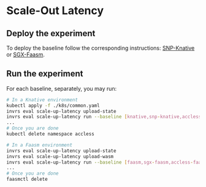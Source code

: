 # Scale-Out Latency

## Deploy the experiment

To deploy the baseline follow the corresponding instructions: [SNP-Knative](
../docs/snp_knative.md) or [SGX-Faasm](../../docs/sgx_faasm.md).

## Run the experiment

For each baseline, separately, you may run:

```bash
# In a Knative environment
kubectl apply -f ./k8s/common.yaml
invrs eval scale-up-latency upload-state
invrs eval scale-up-latency run --baseline [knative,snp-knative,accless-knative] [--debug]
...
# Once you are done
kubectl delete namespace accless

# In a Faasm environment
invrs eval scale-up-latency upload-state
invrs eval scale-up-latency upload-wasm
invrs eval scale-up-latency run --baseline [faasm,sgx-faasm,accless-faasm] [--debug]
...
# Once you are done
faasmctl delete
```
